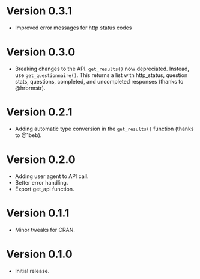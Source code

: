 # Version 0.3.1
  * Improved error messages for http status codes

# Version 0.3.0
  * Breaking changes to the API. `get_results()` now depreciated. 
  Instead, use `get_questionnaire()`. This returns a list with http_status, 
    question stats, questions, completed, and uncompleted responses (thanks to @hrbrmstr).

# Version 0.2.1
  * Adding automatic type conversion in the `get_results()` function (thanks to @1beb).

# Version 0.2.0
  * Adding user agent to API call.
  * Better error handling.
  * Export get_api function.

# Version 0.1.1
  * Minor tweaks for CRAN.

# Version 0.1.0
  * Initial release.
